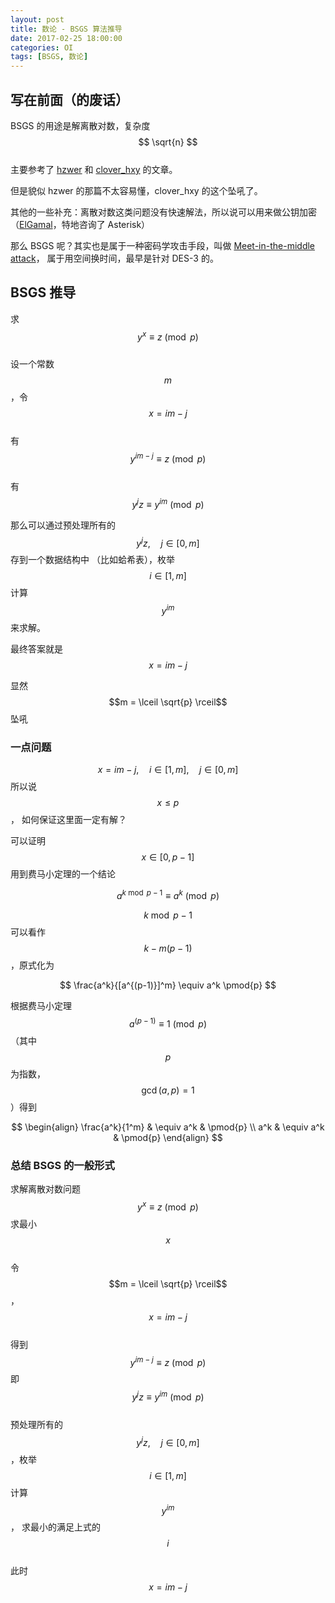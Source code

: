 ```yaml
---
layout: post
title: 数论 - BSGS 算法推导
date: 2017-02-25 18:00:00
categories: OI
tags: [BSGS, 数论]
---
```


## 写在前面（的废话）
BSGS 的用途是解离散对数，复杂度 $$ \sqrt{n} $$   
主要参考了 [hzwer](http://hzwer.com/5878.html) 和
[clover\_hxy](http://blog.csdn.net/clover_hxy/article/details/50683832) 的文章。

但是貌似 hzwer 的那篇不太容易懂，clover\_hxy 的这个坠吼了。

其他的一些补充：离散对数这类问题没有快速解法，所以说可以用来做公钥加密
（[ElGamal](https://en.wikipedia.org/wiki/ElGamal_encryption)，特地咨询了 Asterisk）

那么 BSGS 呢？其实也是属于一种密码学攻击手段，叫做
[Meet-in-the-middle attack](https://en.wikipedia.org/wiki/Meet-in-the-middle_attack)，
属于用空间换时间，最早是针对 DES-3 的。

## BSGS 推导

求 $$ y^x \equiv z \pmod{p} $$   
设一个常数 $$m$$ ，令 $$ x = im - j $$   
有 $$ y^{im-j} \equiv z \pmod{p} $$   
有 $$ y^j z \equiv y^{im} \pmod{p} $$   

那么可以通过预处理所有的 $$y^j z ,\quad j \in [0, m]$$ 存到一个数据结构中
（比如蛤希表），枚举 $$i \in [1, m]$$ 计算 $$y^{im}$$ 来求解。

最终答案就是 $$x = im - j$$

显然 $$m = \lceil \sqrt{p} \rceil$$ 坠吼

### 一点问题

$$x = im - j, \quad i \in [1, m], \quad j \in [0, m]$$ 所以说 $$ x \le p $$ ，
如何保证这里面一定有解？

可以证明 $$x \in [0, p-1]$$ 用到费马小定理的一个结论

$$ a^{k \bmod p-1} \equiv a^{k} \pmod{p} $$

$$k \bmod p-1$$ 可以看作 $$k - m(p-1)$$ ，原式化为

$$ \frac{a^k}{[a^{(p-1)}]^m} \equiv a^k \pmod{p} $$

根据费马小定理 $$a^{(p-1)} \equiv 1 \pmod{p}$$ （其中 $$p$$ 为指数，$$\gcd (a, p) = 1$$）得到

$$
\begin{align}
\frac{a^k}{1^m} & \equiv a^k & \pmod{p} \\
a^k & \equiv a^k & \pmod{p}
\end{align}
$$

### 总结 BSGS 的一般形式

求解离散对数问题 $$y^x \equiv z \pmod{p}$$ 求最小 $$x$$   
令 $$m = \lceil \sqrt{p} \rceil$$ ， $$x = im - j$$   
得到 $$y^{im-j} \equiv z \pmod{p}$$ 即 $$y^j z \equiv y^{im} \pmod{p}$$   
预处理所有的 $$y^j z ,\quad j \in [0, m]$$ ，枚举 $$i \in [1, m]$$ 计算 $$y^{im}$$ ，
求最小的满足上式的 $$i$$   
此时 $$x = im - j$$  

